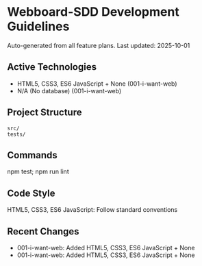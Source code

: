 ﻿# Webboard-SDD Development Guidelines

Auto-generated from all feature plans. Last updated: 2025-10-01

## Active Technologies
- HTML5, CSS3, ES6 JavaScript + None (001-i-want-web)
- N/A (No database) (001-i-want-web)

## Project Structure
```
src/
tests/
```

## Commands
npm test; npm run lint

## Code Style
HTML5, CSS3, ES6 JavaScript: Follow standard conventions

## Recent Changes
- 001-i-want-web: Added HTML5, CSS3, ES6 JavaScript + None
- 001-i-want-web: Added HTML5, CSS3, ES6 JavaScript + None

<!-- MANUAL ADDITIONS START -->
<!-- MANUAL ADDITIONS END -->
